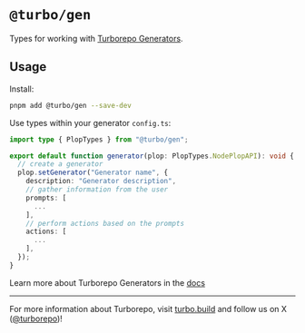 # `@turbo/gen`

Types for working with [Turborepo Generators](https://turbo.build/repo/docs/core-concepts/monorepos/code-generation).

## Usage

Install:

```bash
pnpm add @turbo/gen --save-dev
```

Use types within your generator `config.ts`:

```ts filename="turbo/generators/config.ts"
import type { PlopTypes } from "@turbo/gen";

export default function generator(plop: PlopTypes.NodePlopAPI): void {
  // create a generator
  plop.setGenerator("Generator name", {
    description: "Generator description",
    // gather information from the user
    prompts: [
      ...
    ],
    // perform actions based on the prompts
    actions: [
      ...
    ],
  });
}
```

Learn more about Turborepo Generators in the [docs](https://turbo.build/repo/docs/core-concepts/monorepos/code-generation)

---

For more information about Turborepo, visit [turbo.build](https://turbo.build) and follow us on X ([@turborepo](https://x.com/turborepo))!
